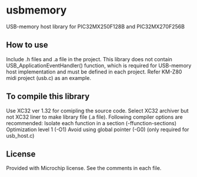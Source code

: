 # usbmemory
USB-memory host library for PIC32MX250F128B and PIC32MX270F256B

## How to use
Include .h files and .a file in the project. This library does not contain USB_ApplicationEventHandler() function, which is required for USB-memory host implementation and must be defined in each project. Refer KM-Z80 midi project (usb.c) as an example.

## To compile this library
Use XC32 ver 1.32 for comipling the source code.
Select XC32 archiver but not XC32 liner to make library file (.a file).
Following compiler options are recommended:
	Isolate each function in a section (-ffunction-sections)
	Optimization level 1 (-O1)
	Avoid using global pointer (-G0) (only required for usb_host.c)

## License
Provided with Microchip license. See the comments in each file.